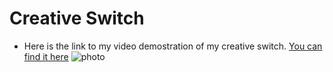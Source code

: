 # Creative Switch
* Here is the link to my video demostration of my creative switch. 
[You can find it here](https://youtu.be/ic2yOSoBbOI)
![photo](https://github.com/lizadat/Intro_to_IM/blob/db49e32c5c048d16ef982fcab20078b00a338a5e/Week%208/switch.HEIC)

